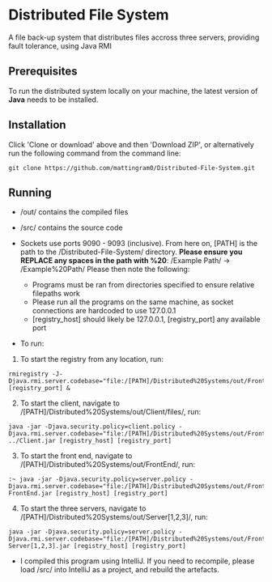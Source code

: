 # Distributed File System
A file back-up system that distributes files accross three servers, providing fault tolerance, using Java RMI

## Prerequisites
To run the distributed system locally on your machine, the latest version of **Java** needs to be installed.

## Installation
Click 'Clone or download' above and then 'Download ZIP', or alternatively run the following command from the command line:

```
git clone https://github.com/mattingram0/Distributed-File-System.git
```

## Running
* /out/ contains the compiled files
* /src/ contains the source code

* Sockets use ports 9090 - 9093 (inclusive). From here on, [PATH] is the path to the /Distributed-File-System/ directory. **Please ensure you REPLACE any spaces in the path with %20**: /Example Path/ -> /Example%20Path/
Please then note the following:
  * Programs must be ran from directories specified to ensure relative filepaths work
  * Please run all the programs on the same machine, as socket connections are hardcoded to use 127.0.0.1
  * [registry_host] should likely be 127.0.0.1, [registry_port] any available port

* To run:
1. To start the registry from any location, run: 

```
rmiregistry -J-Djava.rmi.server.codebase="file:/[PATH]/Distributed%20Systems/out/FrontEnd/FrontEnd.jar" [registry_port] &
```

2. To start the client, navigate to /[PATH]/Distributed%20Systems/out/Client/files/, run:

```
java -jar -Djava.security.policy=client.policy -Djava.rmi.server.codebase="file:/[PATH]/Distributed%20Systems/out/FrontEnd/FrontEnd.jar" ../Client.jar [registry_host] [registry_port]
```

3. To start the front end, navigate to /[PATH]/Distributed%20Systems/out/FrontEnd/, run:
```
:~ java -jar -Djava.security.policy=server.policy -Djava.rmi.server.codebase="file:/[PATH]/Distributed%20Systems/out/FrontEnd/FrontEnd.jar" FrontEnd.jar [registry_host] [registry_port]
```

4. To start the three servers, navigate to /[PATH]/Distributed%20Systems/out/Server[1,2,3]/, run:

```
java -jar -Djava.security.policy=server.policy -Djava.rmi.server.codebase="file:/[PATH]/Distributed%20Systems/out/FrontEnd/FrontEnd.jar" Server[1,2,3].jar [registry_host] [registry_port]
```

- I compiled this program using IntelliJ. If you need to recompile, please load /src/ into IntelliJ as a project, and rebuild the artefacts.
